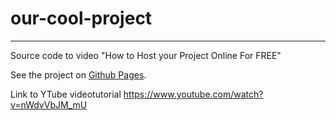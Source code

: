 # our-cool-project

---
Source code to video "How to Host your Project Online For FREE"

See the project on [Github Pages](https://hacking-nassa-with-html.github.io/our-cool-project/).

Link to YTube videotutorial https://www.youtube.com/watch?v=nWdvVbJM_mU
